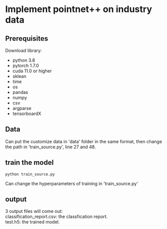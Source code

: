 
# Implement pointnet++ on industry data

## Prerequisites
Download library:
- python 3.8
- pytorch 1.7.0
- cuda 11.0 or higher
- sklean
- time
- os
- pandas
- numpy
- csv
- argparse
- tensorboardX

## Data
Can put the customize data in 'data' folder in the same format, then change the path in 'train_source.py', line 27 and 48.

## train the model
    python train_source.py  
  
Can change the hyperparameters of training in 'train_source.py'

## output
3 output files will come out:  
classification_report.csv: the classfication report.  
test.h5: the trained model.  

